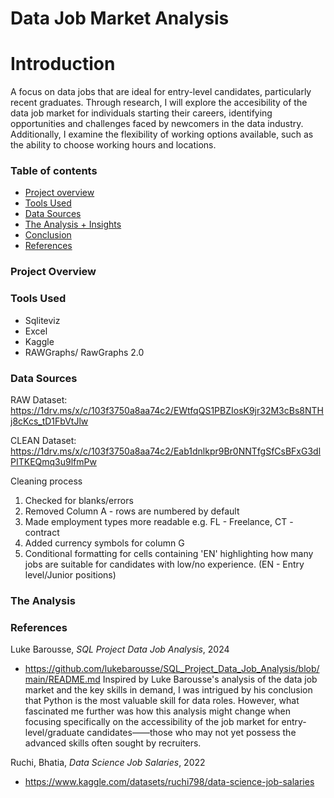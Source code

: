 # Data Job Market Analysis 
# Introduction 
A focus on data jobs that are ideal for entry-level candidates, particularly recent graduates. Through research, I will explore the accesibility of the data job market for individuals starting their careers, identifying opportunities and challenges faced by newcomers in the data industry. Additionally, I examine the flexibility of working options available, such as the ability to choose working hours and locations.

### Table of contents 

- [Project overview](#Project-overview)
- [Tools Used](#Tools_Used)
- [Data Sources](#Data-Sources)
- [The Analysis + Insights](#The-Analysis+Insights)
- [Conclusion](#Conclusion)
- [References](#References)


### Project Overview 

### Tools Used 
- Sqliteviz
- Excel
- Kaggle
- RAWGraphs/ RawGraphs 2.0 

### Data Sources 

RAW Dataset: https://1drv.ms/x/c/103f3750a8aa74c2/EWtfqQS1PBZIosK9jr32M3cBs8NTHj8cKcs_tD1FbVtJlw

CLEAN Dataset:
https://1drv.ms/x/c/103f3750a8aa74c2/Eab1dnlkpr9Br0NNTfgSfCsBFxG3dlPITKEQmq3u9lfmPw

Cleaning process 
1. Checked for blanks/errors
2. Removed Column A - rows are numbered by default
3. Made employment types more readable e.g. FL - Freelance, CT - contract
4. Added currency symbols for column G
5. Conditional formatting for cells containing 'EN' highlighting how many jobs are suitable for candidates with low/no experience. (EN - Entry level/Junior positions)

### The Analysis 

### References 
Luke Barousse, _SQL Project Data Job Analysis_, 2024 
- https://github.com/lukebarousse/SQL_Project_Data_Job_Analysis/blob/main/README.md
  Inspired by Luke Barousse's analysis of the data job market and the key skills in demand, I was intrigued by his conclusion that Python is the most valuable skill for data roles. However, what fascinated me further was how this analysis might change when focusing specifically on the accessibility of the job market for entry-level/graduate candidates——those who may not yet possess the advanced skills often sought by recruiters. 

Ruchi, Bhatia, _Data Science Job Salaries_, 2022
- https://www.kaggle.com/datasets/ruchi798/data-science-job-salaries
